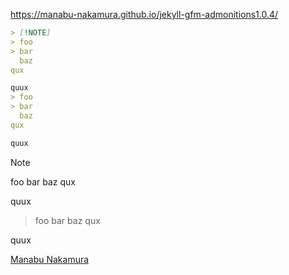 https://manabu-nakamura.github.io/jekyll-gfm-admonitions1.0.4/
```markdown
> [!NOTE]
> foo
> bar
  baz
qux

quux
> foo
> bar
  baz
qux

quux
```
> [!NOTE]
> foo
> bar
  baz
qux

quux
> foo
> bar
  baz
qux

quux

[Manabu Nakamura](https://github.com/manabu-nakamura)
